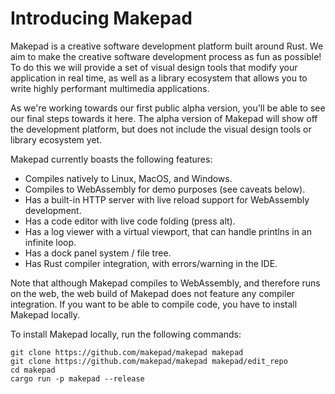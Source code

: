 # Introducing Makepad

Makepad is a creative software development platform built around Rust. We aim to make the creative software development process as fun as possible! To do this we will provide a set of visual design tools that modify your application in real time, as well as a library ecosystem that allows you to write highly performant multimedia applications.

As we're working towards our first public alpha version, you'll be able to see our final steps towards it here. The alpha version of Makepad will show off the development platform, but does not include the visual design tools or library ecosystem yet.

Makepad currently boasts the following features:
- Compiles natively to Linux, MacOS, and Windows.
- Compiles to WebAssembly for demo purposes (see caveats below).
- Has a built-in HTTP server with live reload support for WebAssembly development.
- Has a code editor with live code folding (press alt).
- Has a log viewer with a virtual viewport, that can handle printlns in an infinite loop.
- Has a dock panel system / file tree.
- Has Rust compiler integration, with errors/warning in the IDE.

Note that although Makepad compiles to WebAssembly, and therefore runs on the web, the web build of Makepad does not feature any compiler integration. If you want to be able to compile code, you have to install Makepad locally.

To install Makepad locally, run the following commands:
```
git clone https://github.com/makepad/makepad makepad 
git clone https://github.com/makepad/makepad makepad/edit_repo 
cd makepad 
cargo run -p makepad --release 
```
